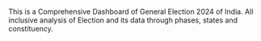 This is a Comprehensive Dashboard of General Election 2024 of India. All inclusive analysis of Election and its data through phases, states and constituency.
